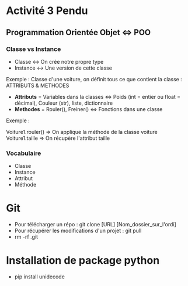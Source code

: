 # Activité 3 Pendu

## Programmation Orientée Objet <=> POO

### Classe vs Instance
* Classe <-> On crée notre propre type
* Instance <-> Une version de cette classe

Exemple : Classe d'une voiture, on définit tous ce que contient la classe : ATTRIBUTS & METHODES

* __Attributs__ = Variables dans la classes <=> Poids (int = entier ou float = décimal), Couleur (str), liste, dictionnaire
* __Methodes__ = Rouler(), Freiner() <=> Fonctions dans une classe

Exemple : 

Voiture1.rouler() => On applique la méthode de la classe voiture
Voiture1.taille => On récupère l'attribut taille

### Vocabulaire
* Classe
* Instance
* Attribut
* Méthode 

# Git
* Pour télécharger un répo : git clone [URL] [Nom_dossier_sur_l'ordi]
* Pour récupérer les modifications d'un projet : git pull
* rm -rf .git  

# Installation de package python
* pip install unidecode